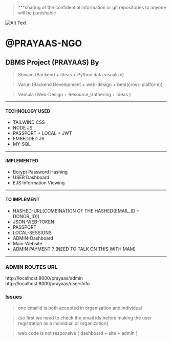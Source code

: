 > ***sharing of the confidential information or git repositories to anyone will be punishable

![Alt Text](https://www.shaip.com/wp-content/uploads/2022/01/Press-Prayas.jpg)

# @PRAYAAS-NGO

## DBMS Project (PRAYAAS) By

> Shivam (Backend + Ideas + Python data visualize)

> Varun (Backend Development + web-design + beta(cross-platform))

> Vemula (Web-Design + Resource_Gathering + Ideas )
---
#### TECHNOLOGY USED

- TAILWIND CSS
- NODE JS
- PASSPORT + LOCAL + JWT
- EMBEDDED JS
- MY-SQL
---
#### IMPLEMENTED

- Bcrypt Password Hashing
- USER Dashboard
- EJS Information Viewing
---
#### TO IMPLEMENT

- HASHED-URL(COMBINATION OF THE HASHED{EMAIL_ID + DONOR_ID}) 
- JSON-WEB-TOKEN
- PASSPORT
- LOCAL-SESSIONS
- ADMIN-Dashboard
- Main-Website
- ADMIN PAYMENT ? (NEED TO TALK ON THIS WITH MAM)
---

### ADMIN ROUTES URL

http://localhost:8000/prayaas/admin
http://localhost:8000/prayaas/usersInfo


### Issues
> one emailid is both accepted in organization and individual 

> {so first we need to check the email ids before making the user registration as a individual or organization}

>web  code is not responsive { dashboard + site + admin }